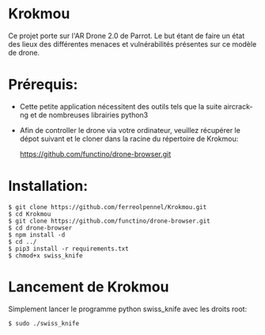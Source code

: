 # Krokmou

Ce projet porte sur l'AR Drone 2.0 de Parrot. Le but étant de faire un état des lieux des différentes menaces et vulnérabilités présentes sur ce modèle de drone.

# Prérequis:
  - Cette petite application nécessitent des outils tels que la suite aircrack-ng et de nombreuses librairies python3
  - Afin de controller le drone via votre ordinateur, veuillez récupérer le dépot suivant et le cloner dans la racine du répertoire de Krokmou:
  
       https://github.com/functino/drone-browser.git
       
# Installation:
    $ git clone https://github.com/ferreolpennel/Krokmou.git
    $ cd Krokmou
    $ git clone https://github.com/functino/drone-browser.git
    $ cd drone-browser
    $ npm install -d
    $ cd ../
    $ pip3 install -r requirements.txt
    $ chmod+x swiss_knife
  
  
# Lancement de Krokmou

Simplement lancer le programme python swiss_knife avec les droits root:

    $ sudo ./swiss_knife 
   
 
